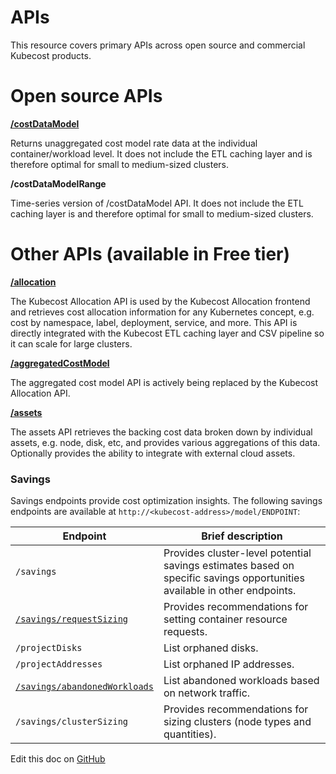 APIs
====

This resource covers primary APIs across open source and commercial Kubecost products.


# Open source APIs

__[/costDataModel](https://github.com/kubecost/docs/blob/2ea9021e8530369d53184ea5382b2e4c080bb426/allocation-api.md#cost-model-api)__

Returns unaggregated cost model rate data at the individual container/workload level. It does not include the ETL caching layer and is therefore optimal for small to medium-sized clusters.

__/costDataModelRange__

Time-series version of /costDataModel API. It does not include the ETL caching layer is and therefore optimal for small to medium-sized clusters.


# Other APIs (available in Free tier)

__[/allocation](https://github.com/kubecost/docs/blob/main/allocation.md)__

The Kubecost Allocation API is used by the Kubecost Allocation frontend and retrieves cost allocation information for any Kubernetes concept, e.g. cost by namespace, label, deployment, service, and more. This API is directly integrated with the Kubecost ETL caching layer and CSV pipeline so it can scale for large clusters.

__[/aggregatedCostModel](https://github.com/kubecost/docs/blob/main/allocation-api.md#aggregated-cost-model-api)__

The aggregated cost model API is actively being replaced by the Kubecost Allocation API.

__[/assets](https://github.com/kubecost/docs/blob/main/assets.md)__

The assets API retrieves the backing cost data broken down by individual assets, e.g. node, disk, etc, and provides various aggregations of this data. Optionally provides the ability to integrate with external cloud assets.

### Savings

Savings endpoints provide cost optimization insights. The following savings endpoints
are available at `http://<kubecost-address>/model/ENDPOINT`:

| Endpoint | Brief description |
|----------|-------------------|
| `/savings` | Provides cluster-level potential savings estimates based on specific savings opportunities available in other endpoints. |
| [`/savings/requestSizing`](https://github.com/kubecost/docs/blob/main/api-request-right-sizing.md) | Provides recommendations for setting container resource requests. |
| `/projectDisks` | List orphaned disks. |
| `/projectAddresses` | List orphaned IP addresses. |
| [`/savings/abandonedWorkloads`](https://github.com/kubecost/docs/blob/main/api-abandoned-workloads.md) | List abandoned workloads based on network traffic.|
| `/savings/clusterSizing` | Provides recommendations for sizing clusters (node types and quantities). | `/savings/diagnostics` | Reports cached keys in the savings handlers and recent errors. |


Edit this doc on [GitHub](https://github.com/kubecost/docs/blob/main/apis.md)

<!--- {"article":"4407601802391","section":"4402829033367","permissiongroup":"1500001277122"} --->

